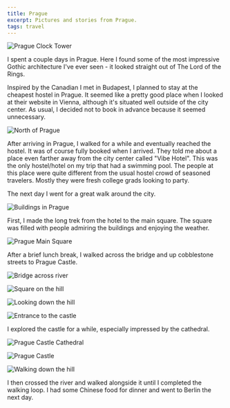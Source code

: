 ```yaml
---
title: Prague
excerpt: Pictures and stories from Prague.
tags: travel
---
```


![Prague Clock
Tower](https://lh6.googleusercontent.com/-Ef7TQePko14/TjGKQv4GzxI/AAAAAAAAb24/iGwznSir4bw/s817/img_3576.jpg)

I spent a couple days in Prague. Here I found some of the most
impressive Gothic architecture I've ever seen - it looked straight out
of The Lord of the Rings.

Inspired by the Canadian I met in Budapest, I planned to stay at the
cheapest hostel in Prague. It seemed like a pretty good place when I
looked at their website in Vienna, although it's situated well outside
of the city center. As usual, I decided not to book in advance because
it seemed unnecessary.

![North of
Prague](https://lh6.googleusercontent.com/-GmiIm1PHPDI/TjGMSy9Bo_I/AAAAAAAAb24/_93Trs3v4o4/s1000/img_3566.jpg)

After arriving in Prague, I walked for a while and eventually reached
the hostel. It was of course fully booked when I arrived. They told me
about a place even farther away from the city center called "Vibe
Hotel". This was the only hostel/hotel on my trip that had a swimming
pool. The people at this place were quite different from the usual
hostel crowd of seasoned travelers. Mostly they were fresh college grads
looking to party.

The next day I went for a great walk around the city.

![Buildings in
Prague](https://lh5.googleusercontent.com/-3unLFXrPNcM/TjGI-sCN_EI/AAAAAAAAb24/v0_O1RviKDY/s1000/img_3582.jpg)

First, I made the long trek from the hotel to the main square. The
square was filled with people admiring the buildings and enjoying the
weather.

![Prague Main
Square](https://lh6.googleusercontent.com/-WwPHw1WQ_WA/TjGKAoSeqoI/AAAAAAAAb24/0DnMuHsazWM/s1000/img_3577.jpg)

After a brief lunch break, I walked across the bridge and up cobblestone
streets to Prague Castle.

![Bridge across
river](https://lh4.googleusercontent.com/-WdWoBEV7vK8/TjGF-zBrNkI/AAAAAAAAb24/tBMmj64zTro/s1000/img_3595.jpg)

![Square on the
hill](https://lh3.googleusercontent.com/-9L2xaUVLqaw/TjGFGY7E67I/AAAAAAAAb24/mUtZ8R3oACw/s1000/img_3604.jpg)

![Looking down the
hill](https://lh6.googleusercontent.com/-HbmjXdFrQGY/TjGDPjhODvI/AAAAAAAAb20/EcjyOYlxinI/s1000/img_3613.jpg)

![Entrance to the
castle](https://lh4.googleusercontent.com/-0qqSAY6aH5w/TjGBbF6CUaI/AAAAAAAAb20/HrpsZoGD-eo/s1000/img_3625.jpg)

I explored the castle for a while, especially impressed by the
cathedral.

![Prague Castle
Cathedral](https://lh3.googleusercontent.com/-TXlLPi0QGdM/TjF7wdyc8nI/AAAAAAAAb20/4RGPipxj6wM/s1000/img_3654.jpg)

![Prague
Castle](https://lh5.googleusercontent.com/-Na-EXF6CPNI/TjF7kSWGJII/AAAAAAAAb20/mRUadF9muqw/s1000/img_3658.jpg)

![Walking down the
hill](https://lh6.googleusercontent.com/-xkwG4-ao_MA/TjF6SI_IbWI/AAAAAAAAb20/k5bu2VsmWmM/s1000/img_3664.jpg)

I then crossed the river and walked alongside it until I completed the
walking loop. I had some Chinese food for dinner and went to Berlin the
next day.
